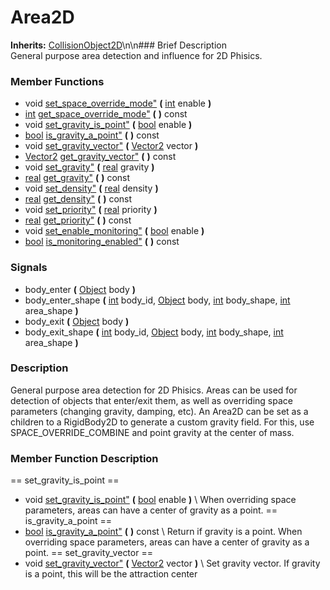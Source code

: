 #  Area2D  
**Inherits:** [CollisionObject2D](class_collisionobject2d)\\n\\n###  Brief Description  
General purpose area detection and influence for 2D Phisics.
###  Member Functions 
  * void [set_space_override_mode"](#set_space_override_mode) **(** [int](class_int) enable  **)**
  * [int](class_int) [get_space_override_mode"](#get_space_override_mode) **(** **)** const
  * void [set_gravity_is_point"](#set_gravity_is_point) **(** [bool](class_bool) enable  **)**
  * [bool](class_bool) [is_gravity_a_point"](#is_gravity_a_point) **(** **)** const
  * void [set_gravity_vector"](#set_gravity_vector) **(** [Vector2](class_vector2) vector  **)**
  * [Vector2](class_vector2) [get_gravity_vector"](#get_gravity_vector) **(** **)** const
  * void [set_gravity"](#set_gravity) **(** [real](class_real) gravity  **)**
  * [real](class_real) [get_gravity"](#get_gravity) **(** **)** const
  * void [set_density"](#set_density) **(** [real](class_real) density  **)**
  * [real](class_real) [get_density"](#get_density) **(** **)** const
  * void [set_priority"](#set_priority) **(** [real](class_real) priority  **)**
  * [real](class_real) [get_priority"](#get_priority) **(** **)** const
  * void [set_enable_monitoring"](#set_enable_monitoring) **(** [bool](class_bool) enable  **)**
  * [bool](class_bool) [is_monitoring_enabled"](#is_monitoring_enabled) **(** **)** const
###  Signals  
  * <a name="body_enter">body_enter</a> **(** [Object](class_object) body  **)**
  * <a name="body_enter_shape">body_enter_shape</a> **(** [int](class_int) body_id, [Object](class_object) body, [int](class_int) body_shape, [int](class_int) area_shape  **)**
  * <a name="body_exit">body_exit</a> **(** [Object](class_object) body  **)**
  * <a name="body_exit_shape">body_exit_shape</a> **(** [int](class_int) body_id, [Object](class_object) body, [int](class_int) body_shape, [int](class_int) area_shape  **)**
###  Description  
General purpose area detection for 2D Phisics. Areas can be used for detection of objects that enter/exit them, as well as overriding space parameters (changing gravity, damping, etc). An Area2D can be set as a children to a RigidBody2D to generate a custom gravity field. For this, use SPACE_OVERRIDE_COMBINE and point gravity at the center of mass.
###  Member Function Description  
==  set_gravity_is_point  ==
  * void [set_gravity_is_point"](#set_gravity_is_point) **(** [bool](class_bool) enable  **)**
\\
When overriding space parameters, areas can have a center of gravity as a point.
==  is_gravity_a_point  ==
  * [bool](class_bool) [is_gravity_a_point"](#is_gravity_a_point) **(** **)** const
\\
Return if gravity is a point. When overriding space parameters, areas can have a center of gravity as a point.
==  set_gravity_vector  ==
  * void [set_gravity_vector"](#set_gravity_vector) **(** [Vector2](class_vector2) vector  **)**
\\
Set gravity vector. If gravity is a point, this will be the attraction center
